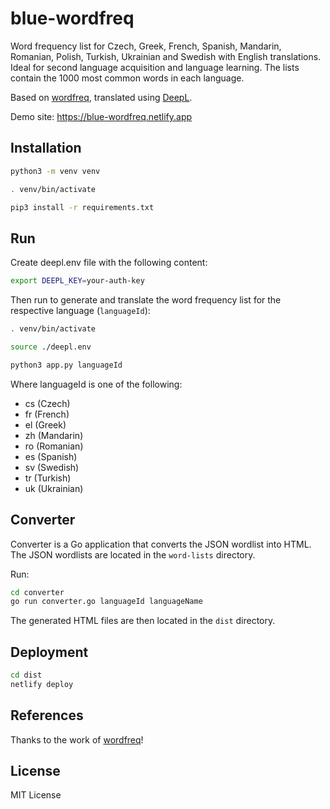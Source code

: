 # blue-wordfreq

Word frequency list for Czech, Greek, French, Spanish, Mandarin, Romanian, Polish, Turkish, Ukrainian and Swedish with English translations.
Ideal for second language acquisition and language learning. The lists contain the 1000 most common words in each language.

Based on [wordfreq](https://github.com/rspeer/wordfreq), translated using [DeepL](https://www.deepl.com/translator).

Demo site: https://blue-wordfreq.netlify.app

## Installation

```bash
python3 -m venv venv

. venv/bin/activate

pip3 install -r requirements.txt
```

## Run

Create deepl.env file with the following content:

```bash
export DEEPL_KEY=your-auth-key
```

Then run to generate and translate the word frequency list for the respective language (`languageId`):

```bash
. venv/bin/activate

source ./deepl.env

python3 app.py languageId
```

Where languageId is one of the following:

- cs (Czech)
- fr (French)
- el (Greek)
- zh (Mandarin)
- ro (Romanian)
- es (Spanish)
- sv (Swedish)
- tr (Turkish)
- uk (Ukrainian)

## Converter

Converter is a Go application that converts the JSON wordlist into
HTML. The JSON wordlists are located in the `word-lists` directory.

Run:

```bash
cd converter
go run converter.go languageId languageName
```

The generated HTML files are then located in the `dist` directory.

## Deployment

```bash
cd dist
netlify deploy
```

## References

Thanks to the work of [wordfreq](https://github.com/rspeer/wordfreq)!

## License

MIT License